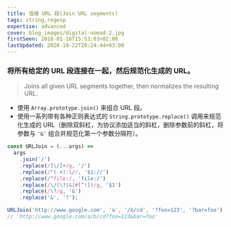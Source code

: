 ```yaml
---
title: 连接 URL 段(Join URL segments)
tags: string,regexp
expertise: advanced
cover: blog_images/digital-nomad-2.jpg
firstSeen: 2018-01-16T15:53:03+02:00
lastUpdated: 2020-10-22T20:24:44+03:00
---
```


### 将所有给定的 URL 段连接在一起，然后规范化生成的 URL。
> Joins all given URL segments together, then normalizes the resulting URL.

- 使用 `Array.prototype.join()` 来组合 URL 段。
- 使用一系列带有各种正则表达式的 `String.prototype.replace()` 调用来规范化生成的 URL（删除双斜杠，为协议添加适当的斜杠，删除参数前的斜杠，将参数与 `'&'` 组合并规范化第一个参数分隔符）。

```js
const URLJoin = (...args) =>
  args
    .join('/')
    .replace(/[\/]+/g, '/')
    .replace(/^(.+):\//, '$1://')
    .replace(/^file:/, 'file:/')
    .replace(/\/(\?|&|#[^!])/g, '$1')
    .replace(/\?/g, '&')
    .replace('&', '?');
```

```js
URLJoin('http://www.google.com', 'a', '/b/cd', '?foo=123', '?bar=foo');
// 'http://www.google.com/a/b/cd?foo=123&bar=foo'
```
